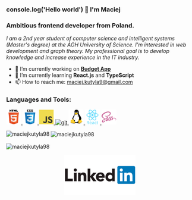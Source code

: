 ### console.log('Hello world') 👋 I'm Maciej 

<h3 align="left">Ambitious frontend developer from Poland.</h3>

*I am a 2nd year student of computer science and intelligent systems (Master's degree) at the AGH University of Science. I'm interested in web development and graph theory. My professional goal is to develop knowledge and increase experience in the IT industry.* 

- 🔭 I’m currently working on **[Budget App](https://github.com/MaciejKutyla98/budget-app)**
- 🌱 I’m currently learning **React.js** and **TypeScript**
- 📫 How to reach me: [maciej.kutyla9@gmail.com](mailto:maciej.kutyla9@gmail.com)

<h3 align="left">Languages and Tools:</h3>
<p align="left">
  <a href="https://www.w3.org/html/" target="_blank" rel="noreferrer"> <img src="https://github.com/MaciejKutyla98/MaciejKutyla98/blob/main/html5-original-wordmark.svg" alt="html5" width="40" height="40"/> </a> 
  <a href="https://www.w3schools.com/css/" target="_blank" rel="noreferrer"> <img src="https://raw.githubusercontent.com/devicons/devicon/master/icons/css3/css3-original-wordmark.svg" alt="css3" width="40" height="40"/> 
  <a href="https://developer.mozilla.org/en-US/docs/Web/JavaScript" target="_blank" rel="noreferrer"> <img src="https://raw.githubusercontent.com/devicons/devicon/master/icons/javascript/javascript-original.svg" alt="javascript" width="40" height="40"/> </a>
  <a href="https://git-scm.com/" target="_blank" rel="noreferrer"> <img src="https://www.vectorlogo.zone/logos/git-scm/git-scm-icon.svg" alt="git" width="40" height="40"/>  <a href="https://www.linux.org/" target="_blank" rel="noreferrer"> <img src="https://raw.githubusercontent.com/devicons/devicon/master/icons/linux/linux-original.svg" alt="linux" width="40" height="40"/> </a>  <a href="https://reactjs.org/" target="_blank" rel="noreferrer"> <img src="https://raw.githubusercontent.com/devicons/devicon/master/icons/react/react-original-wordmark.svg" alt="react" width="40" height="40"/> </a> <a href="https://sass-lang.com" target="_blank" rel="noreferrer"> <img src="https://raw.githubusercontent.com/devicons/devicon/master/icons/sass/sass-original.svg" alt="sass" width="40" height="40"/> </a>

<p><img align="left" src="https://github-readme-stats.vercel.app/api/top-langs?username=maciejkutyla98&show_icons=true&locale=en&layout=compact" alt="maciejkutyla98" /></p>

 <p>&nbsp;<img align="center" src="https://github-readme-stats.vercel.app/api?username=maciejkutyla98&show_icons=true&locale=en" alt="maciejkutyla98" /></p>

<p><img align="center" src="https://github-readme-streak-stats.herokuapp.com/?user=maciejkutyla98&" alt="maciejkutyla98" /></p> 
<div align="center"> 
    <a href="https://www.linkedin.com/in/maciej-kuty%C5%82a-a891971a7/" target="_blank" rel="noreferrer"> <img src="https://github.com/MaciejKutyla98/MaciejKutyla98/blob/main/linkedin.png" alt="html5" /> </a> </div> 



